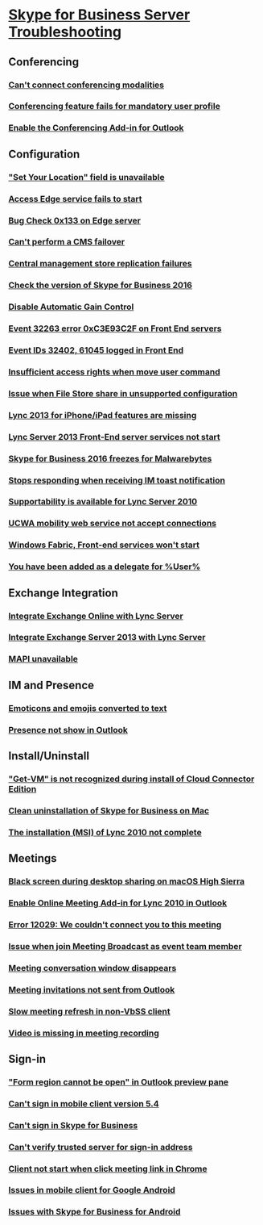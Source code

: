 # [Skype for Business Server Troubleshooting](../server.md)

## Conferencing
### [Can't connect conferencing modalities](../server-conferencing/cannot-connect-conferencing-modalities.md)
### [Conferencing feature fails for mandatory user profile](../server-conferencing/conferencing-feature-fails-for-mandatory-user.md)
### [Enable the Conferencing Add-in for Outlook](../server-conferencing/enable-conferencing-add-in-for-outlook.md)

## Configuration
### ["Set Your Location" field is unavailable](../../SkypeOnline/online-configuration/cant-set-location-in-lync.md)
### [Access Edge service fails to start ](../server-configuration/lync-server-2013-access-edge-service-not-start.md)
### [Bug Check 0x133 on Edge server](../server-configuration/bugcheck-0x133-edge-server.md)
### [Can't perform a CMS failover](../server-configuration/cannot-perform-cms-failover.md)
### [Central management store replication failures](../server-configuration/central-management-store-replication-failures.md)
### [Check the version of Skype for Business 2016](../server-configuration/check-version-of-skype-for-business-2016.md)
### [Disable Automatic Gain Control](../server-configuration/disable-automatic-gain-control.md)
### [Event 32263 error 0xC3E93C2F on Front End servers](../server-configuration/event-32263-0xc3e93c2f-front-end.md)
### [Event IDs 32402, 61045 logged in Front End](../server-configuration/event-32402-61045-front-end.md)
### [Insufficient access rights when move user command](../server-configuration/issue-attempt-move-or-enable-user-command.md)
### [Issue when File Store share in unsupported configuration](../server-configuration/issue-file-store-share-unsupported.md)
### [Lync 2013 for iPhone/iPad features are missing](../server-configuration/lync-2013-iphone-features-missing-ios-client.md)
### [Lync Server 2013 Front-End server services not start](../server-configuration/front-end-services-not-start.md)
### [Skype for Business 2016 freezes for Malwarebytes](../server-configuration/skype-for-business-2016-freeze-malwarebytes.md)
### [Stops responding when receiving IM toast notification](../server-configuration/not-responding-receive-toast-notification.md)
### [Supportability is available for Lync Server 2010](../server-configuration/available-supportability-lync-2010.md)
### [UCWA mobility web service not accept connections](../server-configuration/ucwa-mobility-web-service-not-accept-connections.md)
### [Windows Fabric, Front-end services won't start](../server-configuration/windows-fabric-front-end-services-not-start.md)
### [You have been added as a delegate for %User%](../server-configuration/added-as-delegate-notice.md)

## Exchange Integration
### [Integrate Exchange Online with Lync Server](../../SkypeOnline/online-exchange-integration/integrate-exchange-online-skype-for-business.md)
### [Integrate Exchange Server 2013 with Lync Server](../../SkypeOnline/online-exchange-integration/exchange-server-lync-server-hybrid.md)
### [MAPI unavailable](../server-exchange-integration/mapi-unavailable.md)

## IM and Presence
### [Emoticons and emojis converted to text](../server-im-presence/emoticons-and-emojis-converted-to-text.md)
### [Presence not show in Outlook](../server-im-presence/presence-not-show-outlook.md)

## Install/Uninstall
### ["Get-VM" is not recognized during install of Cloud Connector Edition](../server-install-or-uninstall/get-vm-not-recognized-during-install-cloud-connector.md)
### [Clean uninstallation of Skype for Business on Mac](../server-install-or-uninstall/clean-uninstallation.md)
### [The installation (MSI) of Lync 2010 not complete](../server-install-or-uninstall/lync-2010-msi-installation-not-complete.md)

## Meetings
### [Black screen during desktop sharing on macOS High Sierra](../server-meetings/desktop-sharing-black-screen-macos-high-sierra.md)
### [Enable Online Meeting Add-in for Lync 2010 in Outlook](../server-meetings/enable-online-meeting-add-in-for-lync-2010.md)
### [Error 12029: We couldn't connect you to this meeting](../server-meetings/cannot-connect-you-to-this-meeting.md)
### [Issue when join Meeting Broadcast as event team member](../server-meetings/issue-join-meeting-broadcast.md)
### [Meeting conversation window disappears](../server-meetings/meeting-conversation-windows-disappers.md)
### [Meeting invitations not sent from Outlook](../server-meetings/meeting-invitations-not-sent-from-outlook.md)
### [Slow meeting refresh in non-VbSS client](../server-meetings/slow-meeting-refresh-non-vbss-client.md)
### [Video is missing in meeting recording](../server-meetings/video-missing-meeting-recording.md)

## Sign-in
### ["Form region cannot be open" in Outlook preview pane](../server-sign-in/form-region-cannot-be-open-outlook.md)
### [Can't sign in mobile client version 5.4](../server-sign-in/cannot-sign-in-mobile-client.md)
### [Can't sign in Skype for Business](../server-sign-in/unable-to-sign-in-to-sfb.md)
### [Can't verify trusted server for sign-in address](../server-sign-in/cannot-verify-the-server-is-trusted.md)
### [Client not start when click meeting link in Chrome](../server-sign-in/client-not-start-click-meeting-link.md)
### [Issues in mobile client for Google Android](../server-sign-in/issues-mobile-client-for-android.md)
### [Issues with Skype for Business for Android](../server-sign-in/issues-for-android.md)